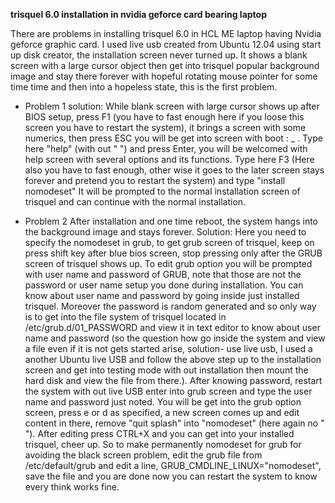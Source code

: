 **trisquel 6.0 installation in nvidia geforce card bearing laptop**

There are problems in installing trisquel 6.0 in HCL ME laptop having Nvidia geforce graphic card. 
I used live usb created from Ubuntu 12.04 using start up disk creator, the installation screen never turned up. It shows a blank screen with a large cursor object then get into trisquel popular background image and stay there forever with hopeful rotating mouse pointer for some time time and then into a hopeless state, this is the first problem.

* Problem 1
solution:
While blank screen with large cursor shows up after BIOS setup, press F1 (you have to fast enough here if you loose this screen you have to restart the system), it brings a screen with some numerics, then press ESC you will be get into screen with boot : _ . Type here "help" (with out " ") and press Enter, you will be welcomed with help screen with several options and its functions. Type here
F3 (Here also you have to fast enough, other wise it goes to the later screen stays forever and pretend you to restart the system) and type "install nomodeset" 
It will be prompted to  the normal installation screen of trisquel and can continue with the normal installation.

* Problem 2
After installation and one time reboot, the system hangs into the background image and stays forever.
Solution:
Here you need to specify the nomodeset in grub, to get grub screen of trisquel, keep on press shift key after blue bios screen, stop pressing only after the GRUB screen of trisquel shows up. To edit grub option you will be prompted with user name and password of GRUB, note that those are not the password or user name setup you done during installation. You can know about user name and password by going inside just installed trisquel. Moreover the password is random generated and so only way is to get into the file system of trisquel located in  /etc/grub.d/01_PASSWORD and view it in text editor to know about user name and password (so the question how go inside the system and view a file even if it is not gets started arise, solution- use live usb, I used a another Ubuntu live USB and follow the above step up to the installation screen and get into testing mode with out installation then mount the hard disk and view the file from there.). After knowing password, restart the system with out live USB enter into grub screen and type the user name and password just noted. You will be get into the grub option screen, press e or d as specified, a new screen comes up and  edit content in there, remove "quit splash" into "nomodeset" (here again no " "). After editing press CTRL+X and you can get into your installed trisquel, cheer up. So to make permanently nomodeset for grub for avoiding the black screen problem, edit the grub file from /etc/default/grub and edit a line,
GRUB_CMDLINE_LINUX="nomodeset", save the file and you are done now you can restart the system to know every think works fine.